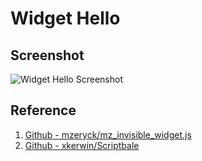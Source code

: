 # Widget Hello


## Screenshot
![Widget Hello Screenshot](https://github.com/elizhd/IOS_Scriptable/blob/master/Doc_Img/IMG_Widget.PNG)



## Reference
1. [Github - mzeryck/mz_invisible_widget.js](https://gist.github.com/mzeryck/3a97ccd1e059b3afa3c6666d27a496c9)
2. [Github - xkerwin/Scriptbale](https://github.com/xkerwin/Scriptbale)